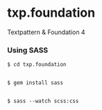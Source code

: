 txp.foundation
==============

Textpattern &amp; Foundation 4



### Using SASS

    $ cd txp.foundation

    
    $ gem install sass

    
    $ sass --watch scss:css
